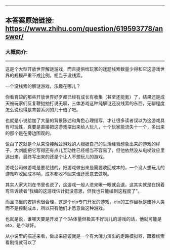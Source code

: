 ----------------------------------------
## 本答案原始链接: https://www.zhihu.com/question/619593778/answer/
### 大概简介: 
----------------------------------------
这是个大型开放世界解谜游戏，而且提供给玩家的迷题线索数量少得和它这游戏世界的规模严重不成比例，相当于没线索。

一个没线索的解谜游戏，乐趣在哪儿？

你看育碧的那些开放世界好歹都已经有成长有收集（甚至还能氪）了，结果还是成天被玩家们反复鞭挞抽打说无聊，三体游戏这种纯解谜还没线索的东西，无聊程度怎么说也得是育碧系列的几十倍了吧。

也就是小说给加了大量的背景陈述和角色心理描写，才让很多读者误以为这游戏具有可玩性，真要是直接把这游戏摆出来给人玩儿，十个玩家能流失十一个，多出来的那个是在旁边围观的。

说白了这就是个从来没接触过游戏的人根据自己的生活经验想象出来的游戏的样子，大刘能把它写得还有点儿互动性已经相当不容易了，但他依然没从电梯效应里逃出来，最终写出来的还是个让人不想玩儿的游戏。

游戏公司做游戏是要花钱的，把游戏做出来是需要收回成本的，一个没人想玩儿的游戏咋收回成本呐，成本都收不回来谁还愿意去做啊。

其实人家大刘在书里也说了，这游戏一般人进来瞅一眼就会退，这其实就是在拐着弯告诉读者“我编的这游戏估计挺没意思，但我也只能编到这程度了”。

而且书里的安排也很合理，这是个eto专门开发的游戏，eto的工作目标是废掉人类而不是控制成本，所以只有他们才愿意做这种游戏。

也就是说，谁哪天要是开发了个3A体量但极其不好玩儿的游戏的话，他就可能是eto，是个球奸。

从小说里的描述来看，做出来应该就是一个有大魄力演出的走路模拟器，跟着线索看剧情就可以了